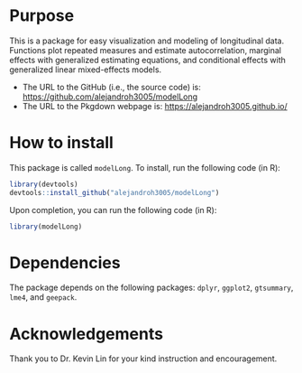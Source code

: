 
# Purpose

This is a package for easy visualization and modeling of longitudinal data. Functions plot repeated measures and estimate autocorrelation, marginal effects with generalized estimating equations, and conditional effects with generalized linear mixed-effects models.

- The URL to the GitHub (i.e., the source code) is: https://github.com/alejandroh3005/modelLong
- The URL to the Pkgdown webpage is: https://alejandroh3005.github.io/

# How to install
This package is called `modelLong`. To install, run the following code (in R):

```R
library(devtools)
devtools::install_github("alejandroh3005/modelLong")
```

Upon completion, you can run the following code (in R):

```R
library(modelLong)
```

# Dependencies

The package depends on the following packages: `dplyr`, `ggplot2`, `gtsummary`, `lme4`, and `geepack`.

# Acknowledgements

Thank you to Dr. Kevin Lin for your kind instruction and encouragement.
